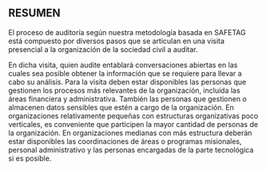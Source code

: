 ## RESUMEN

El proceso de auditoría según nuestra metodología basada en SAFETAG está compuesto por diversos pasos que se articulan en una visita presencial a la organización de la sociedad civil a auditar. 

En dicha visita, quien audite entablará conversaciones abiertas en las cuales sea posible obtener la información que se requiere para llevar a cabo su análisis. Para la visita deben estar disponibles las personas que gestionen los procesos más relevantes de la organización, incluída las áreas financiera y administrativa. También las personas que gestionen o almacenen datos sensibles que estén a cargo de la organización. En organizaciones relativamente pequeñas con estructuras organizativas poco verticales, es conveniente que participen la mayor cantidad de personas de la organización. En organizaciones medianas con más estructura deberán estar disponibles las coordinaciones de áreas o programas misionales, personal administrativo y las personas encargadas de la parte tecnológica si es posible.

